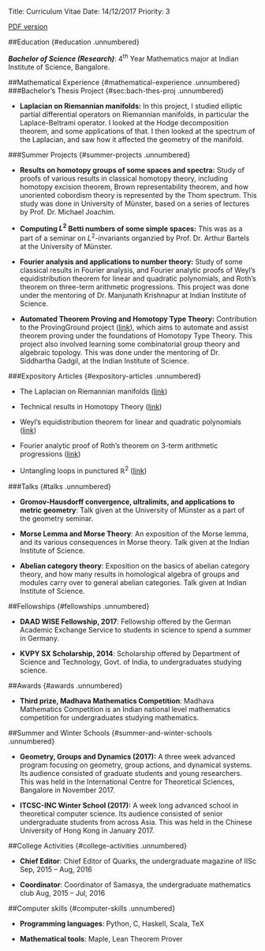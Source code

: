 Title: Curriculum Vitae
Date: 14/12/2017
Priority: 3

[PDF version](pdfs/cv/cv.pdf)

##Education {#education .unnumbered}

***Bachelor of Science (Research)***: 4<sup>th</sup> Year Mathematics major
at Indian Institute of Science, Bangalore.

##Mathematical Experience {#mathematical-experience .unnumbered}
###Bachelor’s Thesis Project {#sec:bach-thes-proj .unnumbered}

-   **Laplacian on Riemannian manifolds:**
	In this project, I studied elliptic partial differential operators on Riemannian manifolds, in particular
    the Laplace-Beltrami operator. I looked at the Hodge decomposition theorem, and some applications of that.
    I then looked at the spectrum of the Laplacian, and saw how it affected the geometry of the manifold.

###Summer Projects {#summer-projects .unnumbered}

-   **Results on homotopy groups of some spaces and spectra:**
    Study of proofs of various results in classical homotopy theory,
    including homotopy excision theorem, Brown representability theorem,
    and how unoriented cobordism theory is represented by the Thom
    spectrum. This study was done in University of Münster, based on a
    series of lectures by Prof. Dr. Michael Joachim.

-   **Computing $L^2$ Betti numbers of some simple spaces:**
    This was as a part of a seminar on $L^2$-invariants organzied
    by Prof. Dr. Arthur Bartels at the University of Münster.

-   **Fourier analysis and applications to number theory:**
    Study of some classical results in Fourier analysis, and Fourier
    analytic proofs of Weyl’s equidistribution theorem for linear and
    quadratic polynomials, and Roth’s theorem on three-term
    arithmetic progressions. This project was done under the mentoring
    of Dr. Manjunath Krishnapur at Indian Institute of Science.

-   **Automated Theorem Proving and Homotopy Type Theory:**
    Contribution to the ProvingGround project
    ([link](https://github.com/siddhartha-gadgil/ProvingGround)), which
    aims to automate and assist theorem proving under the foundations of
    Homotopy Type Theory. This project also involved learning some
    combinatorial group theory and algebraic topology. This was done
    under the mentoring of Dr. Siddhartha Gadgil, at the Indian
    Institute of Science.

###Expository Articles {#expository-articles .unnumbered}

-   <span>The Laplacian on Riemannian manifolds</span>
    ([link](https://sayantangkhan.github.io/pages/pdfs/thesis_summary/thesis-summary.pdf))

-   <span>Technical results in Homotopy Theory</span>
    ([link](https://sayantangkhan.github.io/expository_articles/web/technical_results.pdf))

-   <span>Weyl’s equidistribution theorem for linear and quadratic
    polynomials</span>
    ([link](https://sayantangkhan.github.io/expository_articles/web/weyls.pdf))

-   <span>Fourier analytic proof of Roth’s theorem on 3-term arithmetic
    progressions</span>
    ([link](https://sayantangkhan.github.io/expository_articles/web/roths.pdf))

-   <span>Untangling loops in punctured $\mathbb{R}^2$</span>
    ([link](https://sayantangkhan.github.io/expository_articles/web/punctured_plane.pdf))

###Talks {#talks .unnumbered}

-   **Gromov-Hausdorff convergence, ultralimits, and applications to
    metric geometry**: Talk given at the University of Münster as a part
    of the geometry seminar.

-   **Morse Lemma and Morse Theory**: An exposition of the Morse lemma,
    and its various consequences in Morse theory. Talk given at the
    Indian Institute of Science.

-   **Abelian category theory**: Exposition on the basics of abelian
    category theory, and how many results in homological algebra of
    groups and modules carry over to general abelian categories. Talk
    given at Indian Institute of Science.

##Fellowships {#fellowships .unnumbered}

-   **DAAD WISE Fellowship, 2017**: Fellowship offered by the German
    Academic Exchange Service to students in science to spend a summer
    in Germany.

-   **KVPY SX Scholarship, 2014**: Scholarship offered by Department of
    Science and Technology, Govt. of India, to undergraduates
    studying science.

##Awards {#awards .unnumbered}

-   **Third prize, Madhava Mathematics Competition**: Madhava
    Mathematics Competition is an Indian national level mathematics
    competition for undergraduates studying mathematics.

##Summer and Winter Schools {#summer-and-winter-schools .unnumbered}

-   **Geometry, Groups and Dynamics (2017):** A three week advanced
    program focusing on geometry, group actions, and dynamical systems.
    Its audience consisted of graduate students and young researchers.
    This was held in the International Centre for Theoretical Sciences,
    Bangalore in November 2017.

-   **ITCSC-INC Winter School (2017):** A week long advanced school in
    theoretical computer science. Its audience consisted of senior
    undergraduate students from across Asia. This was held in the
    Chinese University of Hong Kong in January 2017.

##College Activities {#college-activities .unnumbered}

-   **Chief Editor**: Chief Editor of Quarks, the undergraduate magazine
    of IISc Sep, 2015 – Aug, 2016

-   **Coordinator**: Coordinator of Samasya, the undergraduate
    mathematics club Aug, 2015 – Jul, 2016

##Computer skills {#computer-skills .unnumbered}

-   **Programming languages**: Python, C, Haskell, Scala, TeX

-   **Mathematical tools**: Maple, Lean Theorem Prover


